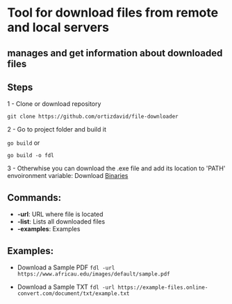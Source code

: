 # Tool for download  files from remote and local servers

## manages and get information about downloaded files


## Steps

1 - Clone or download repository

``
git clone https://github.com/ortizdavid/file-downloader
``

2 - Go to project folder and build it

``
go build
``
or

``
go build -o fdl
``

3 - Otherwhise you can download the .exe file and add its location to 'PATH' envoironment variable:
Download <a href="binaries">Binaries</a>


## Commands:
- **-url**: URL where file is located
- **-list**:  Lists all downloaded files 
- **-examples**: Examples

## Examples: 

- Download a Sample PDF
``
fdl -url https://www.africau.edu/images/default/sample.pdf
``

- Download a Sample TXT
``
fdl -url https://example-files.online-convert.com/document/txt/example.txt
``
